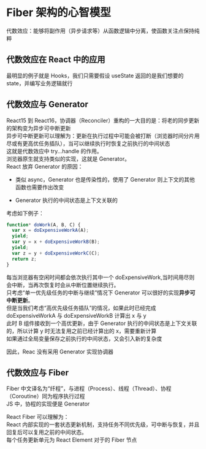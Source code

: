 # Fiber 架构的心智模型

代数效应：能够将副作用（异步请求等）从函数逻辑中分离，使函数关注点保持纯粹

## 代数效应在 React 中的应用

最明显的例子就是 Hooks，我们只需要假设 useState 返回的是我们想要的 state，并编写业务逻辑就行

## 代数效应与 Generator

React15 到 React16，协调器（Reconciler）重构的一大目的是：将老的同步更新的架构变为异步可中断更新  
异步可中断更新可以理解为：更新在执行过程中可能会被打断（浏览器时间分片用尽或有更高优任务插队），当可以继续执行时恢复之前执行的中间状态  
这就是代数效应中 try...handle 的作用。  
浏览器原生就支持类似的实现，这就是 Generator。  
React 放弃 Generator 的原因：

- 类似 async，Generator 也是传染性的，使用了 Generator 则上下文的其他函数也需要作出改变

- Generator 执行的中间状态是上下文关联的

考虑如下例子：

```javascript
function* doWork(A, B, C) {
  var x = doExpensiveWorkA(A);
  yield;
  var y = x + doExpensiveWorkB(B);
  yield;
  var z = y + doExpensiveWorkC(C);
  return z;
}
```

每当浏览器有空闲时间都会依次执行其中一个 doExpensiveWork,当时间用尽则会中断，当再次恢复时会从中断位置继续执行。  
只考虑“单一优先级任务的中断与继续”情况下 Generator 可以很好的实现**异步可中断更新**。  
但是当我们考虑“高优先级任务插队”的情况，如果此时已经完成 doExpensiveWorkA 与 doExpensiveWorkB 计算出 x 与 y  
此时 B 组件接收到一个高优更新，由于 Generator 执行的中间状态是上下文关联的，所以计算 y 时无法复用之前已经计算出的 x，需要重新计算  
如果通过全局变量保存之前执行的中间状态，又会引入新的复杂度

因此，Reac 没有采用 Generator 实现协调器

## 代数效应与 Fiber

Fiber 中文译名为“纤程”，与进程（Process）、线程（Thread）、协程（Coroutine）同为程序执行过程  
JS 中，协程的实现便是 Generator

React Fiber 可以理解为：  
React 内部实现的一套状态更新机制，支持任务不同优先级，可中断与恢复，并且回复后可以复用之前的中间状态。  
每个任务更新单元为 React Element 对于的 Fiber 节点
